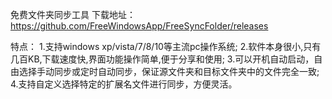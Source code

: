 免费文件夹同步工具
下载地址：
https://github.com/FreeWindowsApp/FreeSyncFolder/releases

特点：
1.支持windows xp/vista/7/8/10等主流pc操作系统;
2.软件本身很小,只有几百KB,下载速度快,界面功能操作简单,便于分享和使用;
3.可以开机自动启动，自由选择手动同步或定时自动同步，保证源文件夹和目标文件夹中的文件完全一致;
4.支持自定义选择特定的扩展名文件进行同步，方便灵活。
